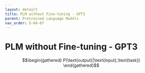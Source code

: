 ```yaml
---
layout: default
title: PLM without Fine-tuning - GPT3
parent: Pretrained Language Models
nav_order: 5-04-07
---
```


# PLM without Fine-tuning - GPT3

$$\begin{gathered}
P(\text{output}|\text{input},\text{task})
\end{gathered}$$
